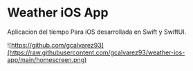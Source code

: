 # Weather iOS App

Aplicacion del tiempo Para iOS desarrollada en Swift y SwiftUI.

![https://github.com/gcalvarez93](https://raw.githubusercontent.com/gcalvarez93/weather-ios-app/main/homescreen.png)
